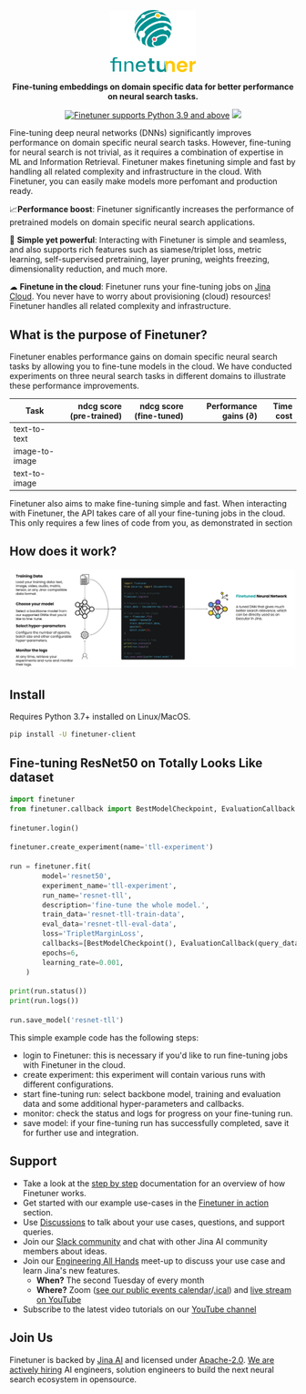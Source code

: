 <p align="center">
<img src="https://github.com/jina-ai/finetuner/blob/main/docs/_static/finetuner-logo-ani.svg?raw=true" alt="Finetuner logo: Finetuner helps you to create experiments in order to improve embeddings on search tasks. It accompanies you to deliver the last mile of performance-tuning for neural search applications." width="150px">
</p>


<p align="center">
<b>Fine-tuning embeddings on domain specific data for better performance on neural search tasks.</b>
</p>

<p align=center>
<a href="https://pypi.org/project/finetuner/"><img src="https://img.shields.io/badge/Python-3.9%2B-blue alt="Python 3.9" title="Finetuner supports Python 3.9 and above"></a>
<a href="https://slack.jina.ai"><img src="https://img.shields.io/badge/Slack-2.2k%2B-blueviolet?logo=slack&amp;logoColor=white"></a>
</p>

<!-- start elevator-pitch -->

Fine-tuning deep neural networks (DNNs) significantly improves performance on domain specific neural search tasks.
However, fine-tuning for neural search is not trivial, as it requires a combination of expertise in ML and Information Retrieval.
Finetuner makes finetuning simple and fast by handling all related complexity and infrastructure in the cloud. With Finetuner, you can easily make models more perfomant and production ready.

📈**Performance boost**: Finetuner significantly increases the performance of pretrained models on domain specific neural search applications.

🔱 **Simple yet powerful**: Interacting with Finetuner is simple and seamless, and also supports rich features such as
siamese/triplet loss, metric learning, self-supervised pretraining, layer pruning, weights freezing, dimensionality reduction, and much more.

☁ **Finetune in the cloud**: Finetuner runs your fine-tuning jobs on [Jina Cloud](https://github.com/jina-ai/jcloud). You never have to worry about provisioning (cloud) resources! Finetuner handles all related complexity and infrastructure.

<!-- end elevator-pitch -->

## What is the purpose of Finetuner?

Finetuner enables performance gains on domain specific neural search tasks by allowing you to fine-tune models in the cloud. We have conducted experiments on three neural search tasks in different domains to illustrate these performance improvements.

| Task              | ndcg score (pre-trained)  | ndcg score (fine-tuned)   | Performance gains (∂) | Time cost |
|-------------------|--------------------------:|--------------------------:|----------------------:|----------:|
| text-to-text      |                           |                           |                       |           |
| image-to-image    |                           |                           |                       |           |
| text-to-image     |                           |                           |                       |           |

Finetuner also aims to make fine-tuning simple and fast. When interacting with Finetuner, the API takes care of all your fine-tuning jobs in the cloud. This only requires a few lines of code from you, as demonstrated in section 

## How does it work?

<img src="https://github.com/jina-ai/finetuner/blob/docs-update-readme/docs/_static/finetuner-client-journey.svg?raw=true" title="Finetuner Client user journey.">


## Install

Requires Python 3.7+ installed on Linux/MacOS.

```bash
pip install -U finetuner-client
```


## Fine-tuning ResNet50 on Totally Looks Like dataset

```python
import finetuner
from finetuner.callback import BestModelCheckpoint, EvaluationCallback

finetuner.login()

finetuner.create_experiment(name='tll-experiment')

run = finetuner.fit(
        model='resnet50',
        experiment_name='tll-experiment',
        run_name='resnet-tll',
        description='fine-tune the whole model.',
        train_data='resnet-tll-train-data',
        eval_data='resnet-tll-eval-data',
        loss='TripletMarginLoss',
        callbacks=[BestModelCheckpoint(), EvaluationCallback(query_data='resnet-tll-eval-data')],
        epochs=6,
        learning_rate=0.001,
    )

print(run.status())
print(run.logs())

run.save_model('resnet-tll')
```

This simple example code has the following steps:

  * login to Finetuner: this is necessary if you'd like to run fine-tuning jobs with Finetuner in the cloud.
  * create experiment: this experiment will contain various runs with different configurations.
  * start fine-tuning run: select backbone model, training and evaluation data and some additional hyper-parameters and callbacks.
  * monitor: check the status and logs for progress on your fine-tuning run.
  * save model: if your fine-tuning run has successfully completed, save it for further use and integration.


<!-- start support-pitch -->
## Support

- Take a look at the [step by step](https://ft-docs-polish--jina-docs.netlify.app/2_step_by_step/) documentation for an overview of how Finetuner works.
- Get started with our example use-cases in the [Finetuner in action](https://ft-docs-polish--jina-docs.netlify.app/3_finetuner_in_action/) section.
- Use [Discussions](https://github.com/jina-ai/finetuner/discussions) to talk about your use cases, questions, and
  support queries.
- Join our [Slack community](https://slack.jina.ai) and chat with other Jina AI community members about ideas.
- Join our [Engineering All Hands](https://youtube.com/playlist?list=PL3UBBWOUVhFYRUa_gpYYKBqEAkO4sxmne) meet-up to discuss your use case and learn Jina's new features.
    - **When?** The second Tuesday of every month
    - **Where?**
      Zoom ([see our public events calendar](https://calendar.google.com/calendar/embed?src=c_1t5ogfp2d45v8fit981j08mcm4%40group.calendar.google.com&ctz=Europe%2FBerlin)/[.ical](https://calendar.google.com/calendar/ical/c_1t5ogfp2d45v8fit981j08mcm4%40group.calendar.google.com/public/basic.ics))
      and [live stream on YouTube](https://youtube.com/c/jina-ai)
- Subscribe to the latest video tutorials on our [YouTube channel](https://youtube.com/c/jina-ai)

## Join Us

Finetuner is backed by [Jina AI](https://jina.ai) and licensed under [Apache-2.0](./LICENSE). [We are actively hiring](https://jobs.jina.ai) AI engineers, solution engineers to build the next neural search ecosystem in opensource.

<!-- end support-pitch -->
